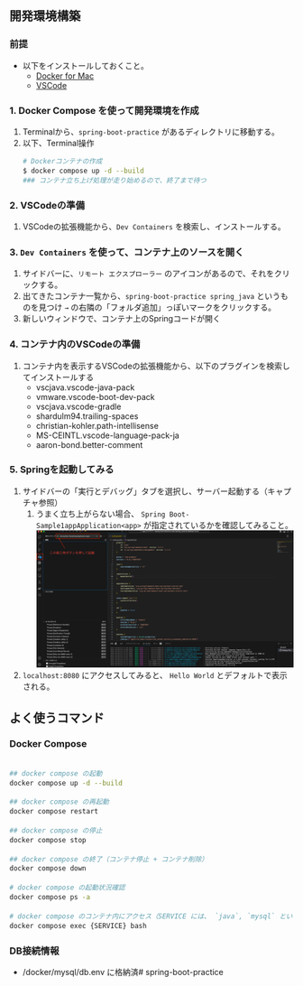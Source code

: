 ## 開発環境構築
### 前提
- 以下をインストールしておくこと。
  - [Docker for Mac](https://docs.docker.com/desktop/install/mac-install/)
  - [VSCode](https://code.visualstudio.com/download)

### 1. Docker Compose を使って開発環境を作成
1. Terminalから、`spring-boot-practice` があるディレクトリに移動する。
2. 以下、Terminal操作
    ```bash
    # Dockerコンテナの作成
    $ docker compose up -d --build
    ### コンテナ立ち上げ処理が走り始めるので、終了まで待つ
    ```

### 2. VSCodeの準備
1. VSCodeの拡張機能から、`Dev Containers` を検索し、インストールする。

### 3. `Dev Containers` を使って、コンテナ上のソースを開く
1. サイドバーに、`リモート エクスプローラー` のアイコンがあるので、それをクリックする。
2. 出てきたコンテナ一覧から、`spring-boot-practice spring_java` というものを見つけ `→` の右隣の「フォルダ追加」っぽいマークをクリックする。
3. 新しいウィンドウで、コンテナ上のSpringコードが開く

### 4. コンテナ内のVSCodeの準備
1. コンテナ内を表示するVSCodeの拡張機能から、以下のプラグインを検索してインストールする
   - vscjava.vscode-java-pack
   - vmware.vscode-boot-dev-pack
   - vscjava.vscode-gradle
   - shardulm94.trailing-spaces
   - christian-kohler.path-intellisense
   - MS-CEINTL.vscode-language-pack-ja
   - aaron-bond.better-comment

### 5. Springを起動してみる
1. サイドバーの「実行とデバッグ」タブを選択し、サーバー起動する（キャプチャ参照）
   1. うまく立ち上がらない場合、 `Spring Boot-Sample1appApplication<app>` が指定されているかを確認してみること。
  ![](images/起動.png)
2. `localhost:8080` にアクセスしてみると、 `Hello World` とデフォルトで表示される。

## よく使うコマンド

### Docker Compose

```bash

## docker compose の起動
docker compose up -d --build

## docker compose の再起動
docker compose restart

## docker compose の停止
docker compose stop

## docker compose の終了（コンテナ停止 + コンテナ削除）
docker compose down

# docker compose の起動状況確認
docker compose ps -a

# docker compose のコンテナ内にアクセス（SERVICE には、 `java`, `mysql` といった、docker-compose.yml のサービス名が入る
docker compose exec {SERVICE} bash
```

### DB接続情報

- /docker/mysql/db.env に格納済# spring-boot-practice
